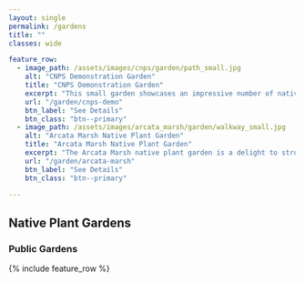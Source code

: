 ```yaml
---
layout: single
permalink: /gardens
title: ""
classes: wide

feature_row:
  - image_path: /assets/images/cnps/garden/path_small.jpg
    alt: "CNPS Demonstration Garden"
    title: "CNPS Demonstration Garden"
    excerpt: "This small garden showcases an impressive number of native plants. It demonstrates the impact that even a small garden can make."
    url: "/garden/cnps-demo"
    btn_label: "See Details"
    btn_class: "btn--primary"
  - image_path: /assets/images/arcata_marsh/garden/walkway_small.jpg
    alt: "Arcata Marsh Native Plant Garden"
    title: "Arcata Marsh Native Plant Garden"
    excerpt: "The Arcata Marsh native plant garden is a delight to stroll through next time you visit the marsh."
    url: "/garden/arcata-marsh"
    btn_label: "See Details"
    btn_class: "btn--primary"

---
```


<h2>Native Plant Gardens</h2> 

<h3>Public Gardens</h3>
{% include feature_row %}



